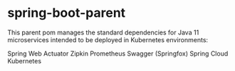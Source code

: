 # spring-boot-parent

This parent pom manages the standard dependencies for Java 11 microservices intended to be deployed in Kubernetes environments:

Spring Web
Actuator
Zipkin
Prometheus
Swagger (Springfox)
Spring Cloud Kubernetes

